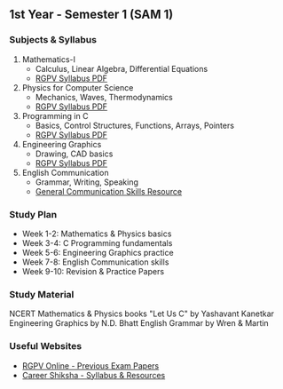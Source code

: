 ## 1st Year - Semester 1 (SAM 1)

### Subjects & Syllabus
1. Mathematics-I
   - Calculus, Linear Algebra, Differential Equations
   - [RGPV Syllabus PDF](http://career-shiksha.com/post/syllabus-of-i-year-all-branch-all-subjects-rgpv/)
2. Physics for Computer Science
   - Mechanics, Waves, Thermodynamics
   - [RGPV Syllabus PDF](http://career-shiksha.com/post/syllabus-of-i-year-all-branch-all-subjects-rgpv/)
3. Programming in C
   - Basics, Control Structures, Functions, Arrays, Pointers
   - [RGPV Syllabus PDF](http://career-shiksha.com/post/syllabus-of-i-year-all-branch-all-subjects-rgpv/)
4. Engineering Graphics
   - Drawing, CAD basics
   - [RGPV Syllabus PDF](http://career-shiksha.com/post/syllabus-of-i-year-all-branch-all-subjects-rgpv/)
5. English Communication
   - Grammar, Writing, Speaking
   - [General Communication Skills Resource](https://www.skillsyouneed.com/)

### Study Plan
- Week 1-2: Mathematics & Physics basics
- Week 3-4: C Programming fundamentals
- Week 5-6: Engineering Graphics practice
- Week 7-8: English Communication skills
- Week 9-10: Revision & Practice Papers

### Study Material
NCERT Mathematics & Physics books
"Let Us C" by Yashavant Kanetkar
Engineering Graphics by N.D. Bhatt
English Grammar by Wren & Martin

### Useful Websites
- [RGPV Online - Previous Exam Papers](https://www.rgpvonline.com/)
- [Career Shiksha - Syllabus & Resources](https://career-shiksha.com/)
